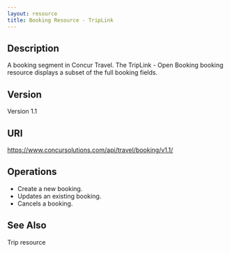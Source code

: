 ```yaml
---
layout: resource
title: Booking Resource - TripLink
---
```


## Description
A booking segment in Concur Travel. The TripLink - Open Booking booking resource displays a subset of the full booking fields.

## Version
Version 1.1

## URI
https://www.concursolutions.com/api/travel/booking/v1.1/

## Operations
* Create a new booking.
* Updates an existing booking.
* Cancels a booking.

## See Also

Trip resource
